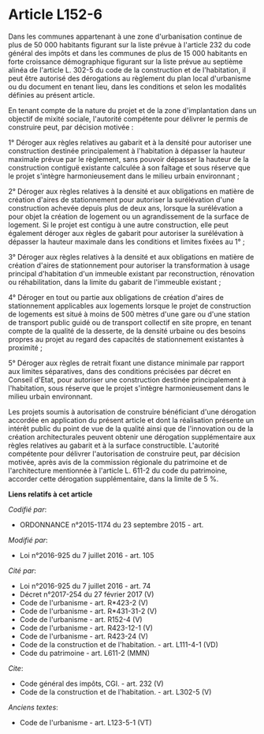 # Article L152-6

Dans les communes appartenant à une zone d'urbanisation continue de plus de 50 000 habitants figurant sur la liste prévue à
l'article 232 du code général des impôts et dans les communes de plus de 15 000 habitants en forte croissance démographique
figurant sur la liste prévue au septième alinéa de l'article L. 302-5 du code de la construction et de l'habitation, il peut
être autorisé des dérogations au règlement du plan local d'urbanisme ou du document en tenant lieu, dans les conditions et
selon les modalités définies au présent article. 

En tenant compte de la nature du projet et de la zone d'implantation dans un objectif de mixité sociale, l'autorité
compétente pour délivrer le permis de construire peut, par décision motivée : 

1° Déroger aux règles relatives au gabarit et à la densité pour autoriser une construction destinée principalement à
l'habitation à dépasser la hauteur maximale prévue par le règlement, sans pouvoir dépasser la hauteur de la construction
contiguë existante calculée à son faîtage et sous réserve que le projet s'intègre harmonieusement dans le milieu urbain
environnant ; 

2° Déroger aux règles relatives à la densité et aux obligations en matière de création d'aires de stationnement pour
autoriser la surélévation d'une construction achevée depuis plus de deux ans, lorsque la surélévation a pour objet la
création de logement ou un agrandissement de la surface de logement. Si le projet est contigu à une autre construction, elle
peut également déroger aux règles de gabarit pour autoriser la surélévation à dépasser la hauteur maximale dans les
conditions et limites fixées au 1° ; 

3° Déroger aux règles relatives à la densité et aux obligations en matière de création d'aires de stationnement pour
autoriser la transformation à usage principal d'habitation d'un immeuble existant par reconstruction, rénovation ou
réhabilitation, dans la limite du gabarit de l'immeuble existant ; 

4° Déroger en tout ou partie aux obligations de création d'aires de stationnement applicables aux logements lorsque le projet
de construction de logements est situé à moins de 500 mètres d'une gare ou d'une station de transport public guidé ou de
transport collectif en site propre, en tenant compte de la qualité de la desserte, de la densité urbaine ou des besoins
propres au projet au regard des capacités de stationnement existantes à proximité ; 

5° Déroger aux règles de retrait fixant une distance minimale par rapport aux limites séparatives, dans des conditions
précisées par décret en Conseil d'Etat, pour autoriser une construction destinée principalement à l'habitation, sous réserve
que le projet s'intègre harmonieusement dans le milieu urbain environnant. 

Les projets soumis à autorisation de construire bénéficiant d'une dérogation accordée en application du présent article et
dont la réalisation présente un intérêt public du point de vue de la qualité ainsi que de l'innovation ou de la création
architecturales peuvent obtenir une dérogation supplémentaire aux règles relatives au gabarit et à la surface constructible.
L'autorité compétente pour délivrer l'autorisation de construire peut, par décision motivée, après avis de la commission
régionale du patrimoine et de l'architecture mentionnée à l'article L. 611-2 du code du patrimoine, accorder cette dérogation
supplémentaire, dans la limite de 5 %.

**Liens relatifs à cet article**

_Codifié par_:

  - ORDONNANCE n°2015-1174 du 23 septembre 2015 - art.

_Modifié par_:

  - Loi n°2016-925 du 7 juillet 2016 - art. 105

_Cité par_:

  - Loi n°2016-925 du 7 juillet 2016 - art. 74
  - Décret n°2017-254 du 27 février 2017 (V)
  - Code de l'urbanisme - art. R*423-2 (V)
  - Code de l'urbanisme - art. R*431-31-2 (V)
  - Code de l'urbanisme - art. R152-4 (V)
  - Code de l'urbanisme - art. R423-12-1 (V)
  - Code de l'urbanisme - art. R423-24 (V)
  - Code de la construction et de l'habitation. - art. L111-4-1 (VD)
  - Code du patrimoine - art. L611-2 (MMN)

_Cite_:

  - Code général des impôts, CGI. - art. 232 (V)
  - Code de la construction et de l'habitation. - art. L302-5 (V)

_Anciens textes_:

  - Code de l'urbanisme - art. L123-5-1 (VT)
